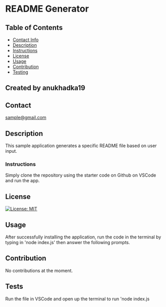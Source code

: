 # README Generator


## Table of Contents
* [Contact Info](#contact)
* [Description](#description)
* [Instructions](#instructions)
* [License](#license)
* [Usage](#usage)
* [Contribution](#contribution)
* [Testing](#testing)

## Created by anukhadka19
## Contact
sample@gmail.com
## Description
This sample application generates a specific README file based on    user input.
### Instructions
Simply clone the repository using the starter code on Github  on VSCode  and run the app.
## License
[![License: MIT](https://img.shields.io/badge/License-MIT-yellow.svg)](https://opensource.org/licenses/MIT)
## Usage
After successfully installing the application, run the code in the terminal by typing in 'node index.js' then answer the following prompts.
## Contribution
No contributions at the moment.
## Tests
Run the file in VSCode and open up the terminal to run 'node index.js
